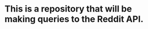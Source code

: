 This is a repository that will be making queries to the Reddit API.
=====================================================================
